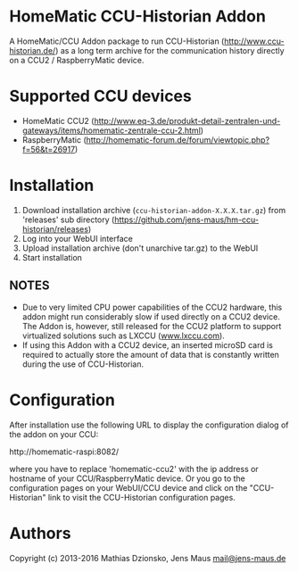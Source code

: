 # HomeMatic CCU-Historian Addon
A HomeMatic/CCU Addon package to run CCU-Historian (http://www.ccu-historian.de/) as a long term archive for the communication history directly on a CCU2 / RaspberryMatic device.

# Supported CCU devices
* HomeMatic CCU2 (http://www.eq-3.de/produkt-detail-zentralen-und-gateways/items/homematic-zentrale-ccu-2.html)
* RaspberryMatic (http://homematic-forum.de/forum/viewtopic.php?f=56&t=26917)

# Installation
1. Download installation archive (```ccu-historian-addon-X.X.X.tar.gz```) from 'releases' sub directory (https://github.com/jens-maus/hm-ccu-historian/releases)
2. Log into your WebUI interface
3. Upload installation archive (don't unarchive tar.gz) to the WebUI
4. Start installation

## NOTES
* Due to very limited CPU power capabilities of the CCU2 hardware, this addon might run considerably slow if used directly on a CCU2 device. The Addon is, however, still released for the CCU2 platform to support virtualized solutions such as LXCCU (www.lxccu.com).
* If using this Addon with a CCU2 device, an inserted microSD card is required to actually store the amount of data that is constantly written during the use of CCU-Historian.

# Configuration
After installation use the following URL to display the configuration dialog of the addon on your CCU:

http://homematic-raspi:8082/

where you have to replace 'homematic-ccu2' with the ip address or hostname of your CCU/RaspberryMatic device. Or you go to the configuration pages on your WebUI/CCU device and click on the "CCU-Historian" link to visit the CCU-Historian configuration pages.

# Authors
Copyright (c) 2013-2016 Mathias Dzionsko, Jens Maus <mail@jens-maus.de>

